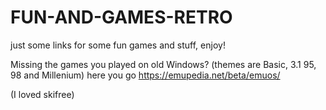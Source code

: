 # FUN-AND-GAMES-RETRO
just some links for some fun games and stuff, enjoy! 


Missing the games you played on old Windows? (themes are Basic, 3.1 95, 98 and Millenium) 
here you go
https://emupedia.net/beta/emuos/

(I loved skifree) 
